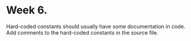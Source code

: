 # Week 6.

Hard-coded constants should usually have some documentation in code. Add comments to the hard-coded constants in the source file.